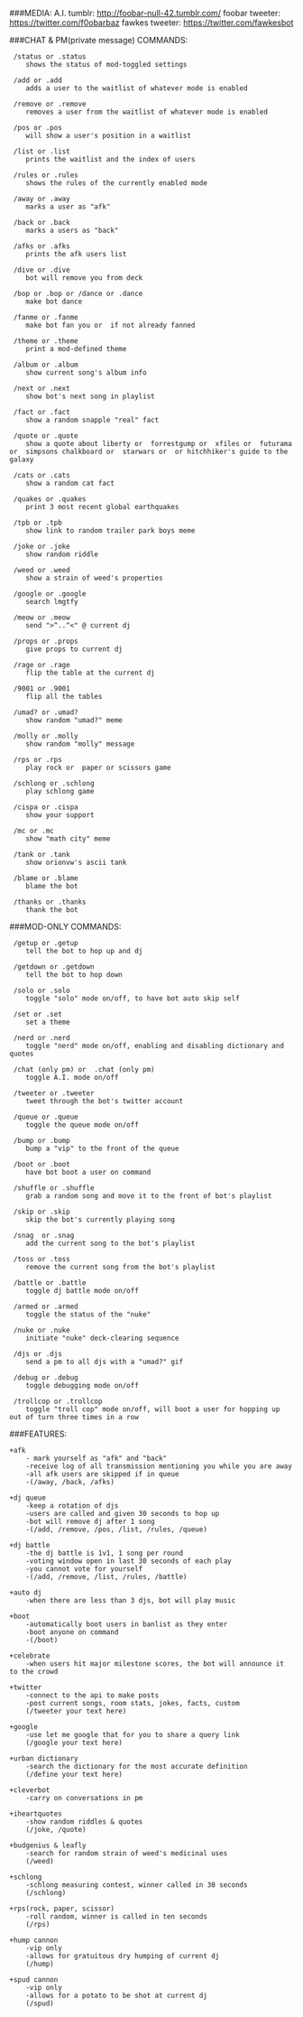 ###MEDIA:
	A.I. tumblr: http://foobar-null-42.tumblr.com/
	foobar tweeter: https://twitter.com/f0obarbaz
	fawkes tweeter: https://twitter.com/fawkesbot



###CHAT & PM(private message) COMMANDS:

	 /status or .status
	 	shows the status of mod-toggled settings
	 
	 /add or .add
	 	adds a user to the waitlist of whatever mode is enabled
	 
	 /remove or .remove
	 	removes a user from the waitlist of whatever mode is enabled
	 
	 /pos or .pos
	 	will show a user's position in a waitlist
	 
	 /list or .list
	 	prints the waitlist and the index of users
	 
	 /rules or .rules
	 	shows the rules of the currently enabled mode

	 /away or .away
	 	marks a user as "afk"

	 /back or .back
	 	marks a users as "back"

	 /afks or .afks
	 	prints the afk users list

	 /dive or .dive
	 	bot will remove you from deck

	 /bop or .bop or /dance or .dance
	 	make bot dance

	 /fanme or .fanme  
	 	make bot fan you or  if not already fanned

	 /theme or .theme  
	 	print a mod-defined theme

	 /album or .album  
	 	show current song's album info

	 /next or .next  
	 	show bot's next song in playlist

	 /fact or .fact  
	 	show a random snapple "real" fact

	 /quote or .quote  
	 	show a quote about liberty or  forrestgump or  xfiles or  futurama  or  simpsons chalkboard or  starwars or  or hitchhiker's guide to the galaxy

	 /cats or .cats  
	 	show a random cat fact

	 /quakes or .quakes  
	 	print 3 most recent global earthquakes

	 /tpb or .tpb  
	 	show link to random trailer park boys meme

	 /joke or .joke  
	 	show random riddle

	 /weed or .weed  
	 	show a strain of weed's properties

	 /google or .google  
	 	search lmgtfy

	 /meow or .meow  
	 	send ">^..^<" @ current dj

	 /props or .props  
	 	give props to current dj

	 /rage or .rage  
	 	flip the table at the current dj

	 /9001 or .9001  
	 	flip all the tables

	 /umad? or .umad?  
	 	show random "umad?" meme

	 /molly or .molly  
	 	show random "molly" message

	 /rps or .rps  
	 	play rock or  paper or scissors game

	 /schlong or .schlong  
	 	play schlong game

	 /cispa or .cispa  
	 	show your support

	 /mc or .mc  
	 	show "math city" meme

	 /tank or .tank  
	 	show orionvw's ascii tank

	 /blame or .blame  
	 	blame the bot

	 /thanks or .thanks  
	 	thank the bot


###MOD-ONLY COMMANDS:

	 /getup or .getup  
	 	tell the bot to hop up and dj

	 /getdown or .getdown  
	 	tell the bot to hop down

	 /solo or .solo  
	 	toggle "solo" mode on/off, to have bot auto skip self

	 /set or .set  
	 	set a theme

	 /nerd or .nerd  
	 	toggle "nerd" mode on/off, enabling and disabling dictionary and quotes

	 /chat (only pm) or  .chat (only pm)  
	 	toggle A.I. mode on/off

	 /tweeter or .tweeter  
	 	tweet through the bot's twitter account

	 /queue or .queue  
	 	toggle the queue mode on/off

	 /bump or .bump  
	 	bump a "vip" to the front of the queue

	 /boot or .boot  
	 	have bot boot a user on command

	 /shuffle or .shuffle  
	 	grab a random song and move it to the front of bot's playlist

	 /skip or .skip  
	 	skip the bot's currently playing song

	 /snag  or .snag  
	 	add the current song to the bot's playlist

	 /toss or .toss  
	 	remove the current song from the bot's playlist

	 /battle or .battle 
	 	toggle dj battle mode on/off

	 /armed or .armed  
	 	toggle the status of the "nuke"

	 /nuke or .nuke  
	 	initiate "nuke" deck-clearing sequence

	 /djs or .djs  
	 	send a pm to all djs with a "umad?" gif

	 /debug or .debug  
	 	toggle debugging mode on/off

	 /trollcop or .trollcop  
	 	toggle "troll cop" mode on/off, will boot a user for hopping up out of turn three times in a row



###FEATURES:

	+afk
		- mark yourself as "afk" and "back"
		-receive log of all transmission mentioning you while you are away
		-all afk users are skipped if in queue
		-(/away, /back, /afks)

	+dj queue
		-keep a rotation of djs
		-users are called and given 30 seconds to hop up
		-bot will remove dj after 1 song
		-(/add, /remove, /pos, /list, /rules, /queue)

	+dj battle
		-the dj battle is 1v1, 1 song per round
		-voting window open in last 30 seconds of each play 
		-you cannot vote for yourself
		-(/add, /remove, /list, /rules, /battle)

	+auto dj
		-when there are less than 3 djs, bot will play music

	+boot
		-automatically boot users in banlist as they enter
		-boot anyone on command
		-(/boot)

	+celebrate
		-when users hit major milestone scores, the bot will announce it to the crowd
		
	+twitter
		-connect to the api to make posts
		-post current songs, room stats, jokes, facts, custom
		(/tweeter your text here)

	+google
		-use let me google that for you to share a query link
		(/google your text here)

	+urban dictionary
		-search the dictionary for the most accurate definition
		(/define your text here)

	+cleverbot
		-carry on conversations in pm

	+iheartquotes
		-show random riddles & quotes
		(/joke, /quote)

	+budgenius & leafly
		-search for random strain of weed's medicinal uses
		(/weed)

	+schlong
		-schlong measuring contest, winner called in 30 seconds
		(/schlong)

	+rps(rock, paper, scissor)
		-roll random, winner is called in ten seconds
		(/rps)

	+hump cannon
		-vip only
		-allows for gratuitous dry humping of current dj
		(/hump)

	+spud cannon
		-vip only
		-allows for a potato to be shot at current dj
		(/spud)
